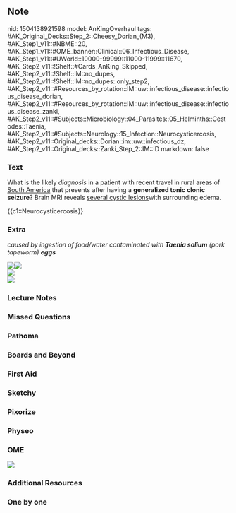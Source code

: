 ## Note
nid: 1504138921598
model: AnKingOverhaul
tags: #AK_Original_Decks::Step_2::Cheesy_Dorian_(M3), #AK_Step1_v11::#NBME::20, #AK_Step1_v11::#OME_banner::Clinical::06_Infectious_Disease, #AK_Step1_v11::#UWorld::10000-99999::11000-11999::11670, #AK_Step2_v11::!Shelf::#Cards_AnKing_Skipped, #AK_Step2_v11::!Shelf::IM::no_dupes, #AK_Step2_v11::!Shelf::IM::no_dupes::only_step2, #AK_Step2_v11::#Resources_by_rotation::IM::uw::infectious_disease::infectious_disease_dorian, #AK_Step2_v11::#Resources_by_rotation::IM::uw::infectious_disease::infectious_disease_zanki, #AK_Step2_v11::#Subjects::Microbiology::04_Parasites::05_Helminths::Cestodes::Taenia, #AK_Step2_v11::#Subjects::Neurology::15_Infection::Neurocysticercosis, #AK_Step2_v11::Original_decks::Dorian::im::uw::infectious_dz, #AK_Step2_v11::Original_decks::Zanki_Step_2::IM::ID
markdown: false

### Text
What is the likely <i>diagnosis</i> in a patient with recent travel
in rural areas of <u>South America</u> that presents after having a
<b>generalized tonic clonic seizure</b>? Brain MRI reveals
<u>several cystic lesions</u>with surrounding edema.
<div>
  {{c1::Neurocysticercosis}}
</div>

### Extra
<i>caused by ingestion of food/water contaminated with <b>Taenia
solium</b> (pork tapeworm) <b>eggs</b></i>
<div>
  <div>
    <b><i><img src="paste-100369090740227.jpg"><img src=
    "paste-99819334926339_1480737843351.jpg"></i></b>
    <div>
      <i><b><img src="neuro.png"></b></i>
    </div>
    <div>
      <i><b><img src="cys.png"></b></i>
    </div>
  </div>
</div>

### Lecture Notes


### Missed Questions


### Pathoma


### Boards and Beyond


### First Aid


### Sketchy


### Pixorize


### Physeo


### OME
<div class="ome-widget">
  <a href=
  "https://onlinemeded.org/spa/infectious-disease?ref=anki"><img src="_OME_AnkiFlashcards_Topic_5.png"></a>
</div>

### Additional Resources


### One by one

